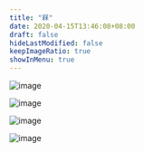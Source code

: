 ```yaml
---
title: "槑"
date: 2020-04-15T13:46:08+08:00
draft: false
hideLastModified: false
keepImageRatio: true
showInMenu: true
---
```


![image](/daidai/1142731794.jpg)

![image](/daidai/1917462245.jpg)

![image](/daidai/430424688.jpg)

![image](/daidai/886502522.jpg)